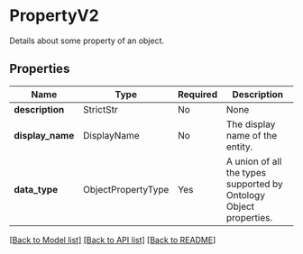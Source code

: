 # PropertyV2

Details about some property of an object.

## Properties
Name | Type | Required | Description |
------------ | ------------- | ------------- | ------------- |
**description** | StrictStr | No | None |
**display_name** | DisplayName | No | The display name of the entity. |
**data_type** | ObjectPropertyType | Yes | A union of all the types supported by Ontology Object properties.  |


[[Back to Model list]](../../README.md#documentation-for-models) [[Back to API list]](../../README.md#documentation-for-api-endpoints) [[Back to README]](../../README.md)
